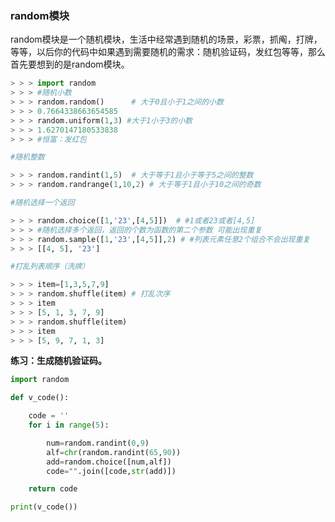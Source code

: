 ### **random模块**

​    random模块是一个随机模块，生活中经常遇到随机的场景，彩票，抓阄，打牌，等等，以后你的代码中如果遇到需要随机的需求：随机验证码，发红包等等，那么首先要想到的是random模块。

```python
> > > import random
> > > #随机小数
> > > random.random()      # 大于0且小于1之间的小数
> > > 0.7664338663654585
> > > random.uniform(1,3) #大于1小于3的小数
> > > 1.6270147180533838
> > > #恒富：发红包

#随机整数

> > > random.randint(1,5)  # 大于等于1且小于等于5之间的整数
> > > random.randrange(1,10,2) # 大于等于1且小于10之间的奇数

#随机选择一个返回

> > > random.choice([1,'23',[4,5]])  # #1或者23或者[4,5]
> > > #随机选择多个返回，返回的个数为函数的第二个参数 可能出现重复
> > > random.sample([1,'23',[4,5]],2) # #列表元素任意2个组合不会出现重复
> > > [[4, 5], '23']

#打乱列表顺序（洗牌）

> > > item=[1,3,5,7,9]
> > > random.shuffle(item) # 打乱次序
> > > item
> > > [5, 1, 3, 7, 9]
> > > random.shuffle(item)
> > > item
> > > [5, 9, 7, 1, 3]
```

**练习：生成随机验证码。**

```python
import random

def v_code():

    code = ''
    for i in range(5):

        num=random.randint(0,9)
        alf=chr(random.randint(65,90))
        add=random.choice([num,alf])
        code="".join([code,str(add)])

    return code

print(v_code())
```

 